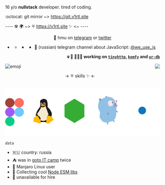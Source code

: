 16 y/o **nullstack** developer. tired of coding.

:octocat: git mirror ~> https://git.v1rtl.site

---- ☢️ 🌍 ~> ⛧ https://v1rtl.site ✨ <~ ----

<p align="center"> 💬 hmu on <a href="https://t.me/talentless_guy">telegram</a> or <a href="https://twitter.com/v1rtl">twitter</a> </p>

- - - - 📢 (russian) telegram channel about JavaScript: [@we_use_js](https://t.me/we_use_js)


<p align="right"><strong>💀 🔪 👨🏻‍💻 working on <a href="https://tinyhttp.v1rtl.site"><code>tinyhttp</code></a>, <a href="https://komfy.now.sh"><code>komfy</code></a> and <a href="https://ur-db.com""><code>ur-db</code></a></strong> </p>

<p><img src="https://i.pinimg.com/originals/c5/c3/f5/c5c3f5ff8adf868c95b6d1c4a27519f7.gif" height="200px" alt="emoji" /> <a href="https://tinyhttp.v1rtl.site"><img src="https://tinyhttp.v1rtl.site/images/logo.svg" align="right" height="80px" /></a> </p>

<p align="center">→ ⛧ skills ✨ ←</p>

<p align="center"><img src="main_skills.svg" align="center" /></p>


_`data`_

- 🇷🇺 country: russia
- ⛺ was in [goto IT camp](https://goto.msk.ru) twice
- 🐧 Manjaro Linux user
- 📝 Collecting cool [Node ESM libs](https://github.com/talentlessguy/awesome-node-esm)
- 🙅 unavailable for hire
